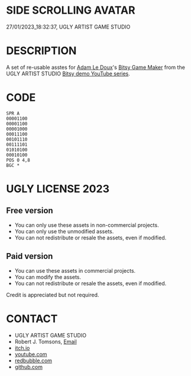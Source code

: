 SIDE SCROLLING AVATAR
=====================
27/01/2023_18:32:37, UGLY ARTIST GAME STUDIO

DESCRIPTION
===========

A set of re-usable asstes for [Adam Le Doux](https://twitter.com/adamledoux)'s 
[Bitsy Game Maker](https://ledoux.itch.io/bitsy) from the UGLY ARTIST 
STUDIO [Bitsy demo YouTube series](https://www.youtube.com/@uglyartistgamestudio).

CODE
====

	SPR A
	00001100
	00001100
	00001000
	00011100
	00101110
	00111101
	01010100
	00010100
	POS 0 4,8
	BGC *

UGLY LICENSE 2023
================= 

Free version
------------

* You can only use these assets in non-commercial projects.
* You can only use the unmodified assets.
* You can not redistribute or resale the assets, even if modified.

Paid version
------------

* You can use these assets in commercial projects.
* You can modify the assets.
* You can not redistribute or resale  the assets, even if modified.

Credit is appreciated but not required.

CONTACT
=======

* UGLY ARTIST GAME STUDIO
* Robert J. Tomsons, [Email](robertjtomsons@icloud.com)
* [itch.io](https://ugly-artist-studio.itch.io) 
* [youtube.com](https://www.youtube.com/@uglyartistgamestudio)
* [redbubble.com](https://www.redbubble.com/people/uglyartistmerch/)
* [github.com](https://github.com/uglyartistgamestudio)